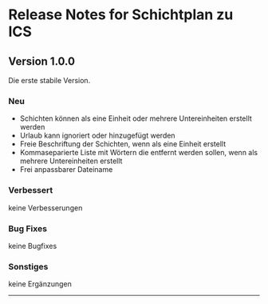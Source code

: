 # Release Notes for Schichtplan zu ICS

## Version 1.0.0

Die erste stabile Version.

### Neu

- Schichten können als eine Einheit oder mehrere Untereinheiten erstellt werden
- Urlaub kann ignoriert oder hinzugefügt werden
- Freie Beschriftung der Schichten, wenn als eine Einheit erstellt
- Kommaseparierte Liste mit Wörtern die entfernt werden sollen, wenn als mehrere Untereinheiten erstellt
- Frei anpassbarer Dateiname

### Verbessert

keine Verbesserungen

### Bug Fixes

keine Bugfixes

### Sonstiges

keine Ergänzungen

---
